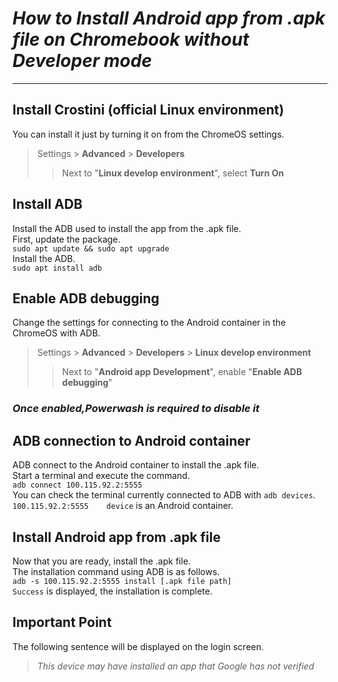 # *How to Install Android app from .apk file on Chromebook without Developer mode*
---

## Install Crostini (official Linux environment)
You can install it just by turning it on from the ChromeOS settings.  
> Settings > **Advanced** > **Developers**
>> Next to "**Linux develop environment**", select **Turn On**

## Install ADB
Install the ADB used to install the app from the .apk file.  
First, update the package.  
``` sudo apt update && sudo apt upgrade ```  
Install the ADB.  
``` sudo apt install adb ```  

## Enable ADB debugging
Change the settings for connecting to the Android container in the ChromeOS with ADB.  
> Settings > **Advanced** > **Developers** > **Linux develop environment**
>>Next to "**Android app Development**", enable "**Enable ADB debugging**"
### *Once enabled,Powerwash is required to disable it*

## ADB connection to Android container
ADB connect to the Android container to install the .apk file.  
Start a terminal and execute the command.  
``` adb connect 100.115.92.2:5555 ```  
You can check the terminal currently connected to ADB with ` adb devices `.  
` 100.115.92.2:5555    device ` is an Android container.  

## Install Android app from .apk file
Now that you are ready, install the .apk file.  
The installation command using ADB is as follows.  
``` adb -s 100.115.92.2:5555 install [.apk file path] ```  
` Success ` is displayed, the installation is complete.  

## Important Point
The following sentence will be displayed on the login screen.  
> *This device may have installed an app that Google has not verified*
